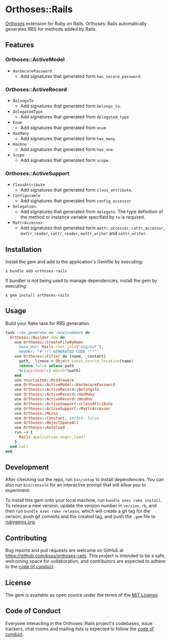 # Orthoses::Rails

[Orthoses](https://github.com/ksss/orthoses) extension for Ruby on Rails.
Orthoses::Rails automatically generates RBS for methods added by Rails.

## Features

### Orthoses::ActiveModel

- `HasSecurePassword`
  - Add signatures that generated form `has_secure_password`.

### Orthoses::ActiveRecord

- `BelongsTo`
  - Add signatures that generated form `belongs_to`.
- `DelegatedType`
  - Add signatures that generated from `delegated_type`
- `Enum`
  - Add signatures that generated from `enum`
- `HasMany`
  - Add signatures that generated form `has_many`.
- `HasOne`
  - Add signatures that generated form `has_one`.
- `Scope`
  - Add signatures that generated form `scope`.

### Orthoses::ActiveSupport

- `ClassAttribute`
  - Add signatures that generated form `class_attribute`.
- `Configurable`
  - Add signatures that generated from `config_accessor`
- `Delegation`
  - Add signatures that generated from `delegate`. The type definition of the method or instance variable specified by `to` is required.
- `MattrAccessor`
  - Add signatures that generated form `mattr_accessor`, `cattr_accessor`, `mattr_reader`, `cattr_reader`, `mattr_writer` and `cattr_writer`.

## Installation

Install the gem and add to the application's Gemfile by executing:

    $ bundle add orthoses-rails

If bundler is not being used to manage dependencies, install the gem by executing:

    $ gem install orthoses-rails

## Usage

Build your Rake task for RBS generation.

```rb
task :rbs_generate => :environment do
  Orthoses::Builder.new do
    use Orthoses::CreateFileByName
      base_dir: Rails.root.join("sig/out"),
      header: "# !!! GENERATED CODE !!!"
    use Orthoses::Filter do |name, _content|
      path, _lineno = Object.const_source_location(name)
      return false unless path
      %r{app/models}.match?(path)
    end
    use YourCustom::Middleware
    use Orthoses::ActiveModel::HasSecurePassword
    use Orthoses::ActiveRecord::BelongsTo
    use Orthoses::ActiveRecord::HasMany
    use Orthoses::ActiveRecord::HasOne
    use Orthoses::ActiveSupport::ClassAttribute
    use Orthoses::ActiveSupport::MattrAccessor
    use Orthoses::Mixin
    use Orthoses::Constant, strict: false
    use Orthoses::ObjectSpaceAll
    use Orthoses::Autoload
    run -> {
      Rails.application.eager_load!
    }
  end.call
end
```

## Development

After checking out the repo, run `bin/setup` to install dependencies. You can also run `bin/console` for an interactive prompt that will allow you to experiment.

To install this gem onto your local machine, run `bundle exec rake install`. To release a new version, update the version number in `version.rb`, and then run `bundle exec rake release`, which will create a git tag for the version, push git commits and the created tag, and push the `.gem` file to [rubygems.org](https://rubygems.org).

## Contributing

Bug reports and pull requests are welcome on GitHub at https://github.com/ksss/orthoses-rails. This project is intended to be a safe, welcoming space for collaboration, and contributors are expected to adhere to the [code of conduct](https://github.com/ksss/orthoses-rails/blob/main/CODE_OF_CONDUCT.md).

## License

The gem is available as open source under the terms of the [MIT License](https://opensource.org/licenses/MIT).

## Code of Conduct

Everyone interacting in the Orthoses::Rails project's codebases, issue trackers, chat rooms and mailing lists is expected to follow the [code of conduct](https://github.com/ksss/orthoses-rails/blob/main/CODE_OF_CONDUCT.md).
